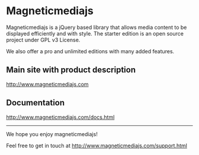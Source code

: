 Magneticmediajs
===============
Magneticmediajs is a jQuery based library that allows media content to be displayed efficiently and with style.
The starter edition is an open source project under GPL v3 License.

We also offer a pro and unlimited editions with many added features.

Main site with product description
----------------------------------
http://www.magneticmediajs.com

Documentation
-------------
http://www.magneticmediajs.com/docs.html



----------------------------------
We hope you enjoy magneticmediajs! 

Feel free to get in touch at http://www.magneticmediajs.com/support.html


